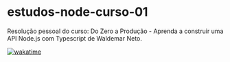 # estudos-node-curso-01
Resolução pessoal do curso: Do Zero a Produção - Aprenda a construir uma API Node.js com Typescript de Waldemar Neto.

[![wakatime](https://wakatime.com/badge/github/caarlos1/estudos-node-pdf-01.svg)](https://wakatime.com/badge/github/caarlos1/estudos-node-pdf-01)
